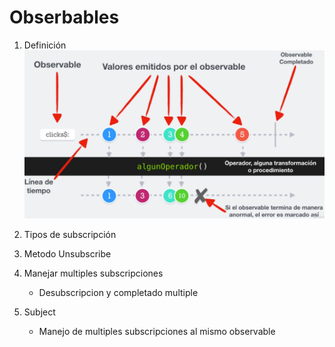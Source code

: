 # Obserbables

1. Definición
    ![Imagen descriptiva](src/imagenes/01.png)

2. Tipos de subscripción

3. Metodo Unsubscribe

4. Manejar multiples subscripciones
    * Desubscripcion y completado multiple

5. Subject
    * Manejo de multiples subscripciones al mismo observable

